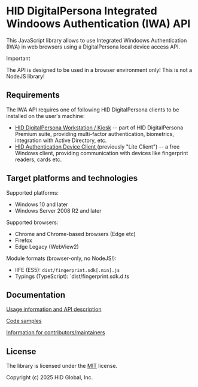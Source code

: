 # HID DigitalPersona Integrated Windoows Authentication (IWA) API

This JavaScript library allows to use Integrated Windoows Authentication (IWA)
in web browsers using a DigitalPersona local device access API.

> [!IMPORTANT]
> The API is designed to be used in a browser environment only!
This is not a NodeJS library!

## Requirements

The IWA API requires one of following HID DigitalPersona clients to be installed
on the user's machine:

* [HID DigitalPersona Workstation / Kiosk](https://www.hidglobal.com/product-mix/digitalpersona) -- part of HID DigitalPersona Premium suite, providing multi-factor authentication, biometrics, integration with Active Directory, etc.
* [HID Authentication Device Client ](https://digitalpersona.hidglobal.com/lite-client/) (previously "Lite Client") -- a free Windows client, providing 
communication with devices like fingerprint readers, cards etc.

## Target platforms and technologies

Supported platforms:

* Windows 10 and later
* Windows Server 2008 R2 and later

Supported browsers:

* Chrome and Chrome-based browsers (Edge etc)
* Firefox
* Edge Legacy (WebView2)

Module formats (browser-only, no NodeJS!):

* IIFE (ES5): `dist/fingerprint.sdk[.min].js`
* Typings (TypeScript): `dist/fingerprint.sdk.d.ts

## Documentation

[Usage information and API description](./docs/usage/index.adoc)

[Code samples](samples)

[Information for contributors/maintainers](./docs/maintain/index.adoc)

## License

The library is licensed under the [MIT](./LICENSE) license.

Copyright (c) 2025 HID Global, Inc.

